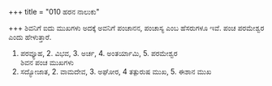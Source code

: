 +++
title = "010 ಹರನ ನಾಲುಕು"

+++
ಶಿವನಿಗೆ ಐದು ಮುಖಗಳು ಅದಕ್ಕೆ ಅವನಿಗೆ ಪಂಚಾನನ, ಪಂಚಾಸ್ಯ ಎಂಬ ಹೆಸರುಗಳೂ ಇವೆ. ಪಂಚ ಪರಮೇಶ್ವರ ಎಂದು ಹೇಳುತ್ತಾರೆ.   
1. ಪರವ್ಯೂಹ, 2. ವಿಭವ, 3. ಅರ್ಚ, 4. ಅಂತರ್ಯಾಮಿ, 5. ಪರಮೇಶ್ವರ  
ಶಿವನ ಪಂಚ ಮುಖಗಳು  
1. ಸದ್ಯೋಜಾತ, 2. ವಾಮದೇವ, 3. ಅಘೋರ, 4 ತತ್ಪುರುಷ ಮುಖ, 5. ಈಶಾನ ಮುಖ